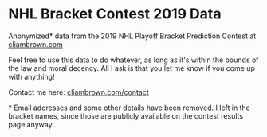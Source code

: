 # NHL Bracket Contest 2019 Data
Anonymized* data from the 2019 NHL Playoff Bracket Prediction Contest at [cliambrown.com](https://cliambrown.com/bracket2019/)

Feel free to use this data to do whatever, as long as it's within the bounds of the law and moral decency. All I ask is that you let me know if you come up with anything!

Contact me here: [cliambrown.com/contact](https://cliambrown.com/contact/)

\* Email addresses and some other details have been removed. I left in the bracket names, since those are publicly available on the contest results page anyway.
